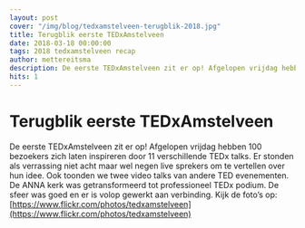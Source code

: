 ```yaml
---
layout: post
cover: "/img/blog/tedxamstelveen-terugblik-2018.jpg"
title: Terugblik eerste TEDxAmstelveen
date: 2018-03-18 00:00:00
tags: 2018 tedxamstelveen recap
author: mettereitsma
description: De eerste TEDxAmstelveen zit er op! Afgelopen vrijdag hebben 100 bezoekers zich laten inspireren door 11 verschillende TEDx talks. Er stonden als verrassing niet acht maar wel negen live sprekers om te vertellen over hun idee.
hits: 1
---
```


# Terugblik eerste TEDxAmstelveen

De eerste TEDxAmstelveen zit er op! Afgelopen vrijdag hebben 100 bezoekers zich laten inspireren door 11 verschillende TEDx talks. Er stonden als verrassing niet acht maar wel negen live sprekers om te vertellen over hun idee. Ook toonden we twee video talks van andere TED evenementen. De ANNA kerk was getransformeerd tot professioneel TEDx podium. De sfeer was goed en er is volop gewerkt aan verbinding. Kijk de foto’s op:   [https://www.flickr.com/photos/tedxamstelveen](https://www.flickr.com/photos/tedxamstelveen)
